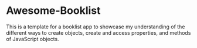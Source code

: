 # Awesome-Booklist
This is a template for a booklist app to showcase my understanding of the different ways to create objects, create and access properties, and methods of JavaScript objects.

